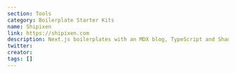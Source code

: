 ```yaml
---
section: Tools
category: Boilerplate Starter Kits
name: Shipixen
link: https://shipixen.com
description: Next.js boilerplates with an MDX blog, TypeScript and Shadcn UI
twitter:
creator:
tags: []
---
```

